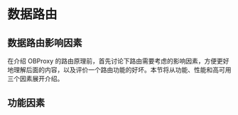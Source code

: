 # 数据路由

## 数据路由影响因素

在介绍 OBProxy 的路由原理前，首先讨论下路由需要考虑的影响因素，方便更好地理解后面的内容，以及评价一个路由功能的好坏。本节将从功能、性能和高可用三个因素展开介绍。

## 功能因素
